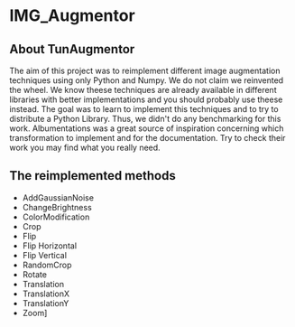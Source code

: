 # IMG_Augmentor
## About TunAugmentor
The aim of this project was to reimplement different image augmentation techniques using only Python and Numpy. We do not claim we reinvented the wheel. We know theese techniques are already available in different libraries with better implementations and you should probably use theese instead. The goal was to learn to implement this techniques and to try to distribute a Python Library. Thus, we didn't do any benchmarking for this work.
Albumentations was a great source of inspiration concerning which transformation to implement and for the documentation. Try to check their work you may find what you really need.

## The reimplemented methods 
-   AddGaussianNoise
-   ChangeBrightness
-   ColorModification
-   Crop
-   Flip
-   Flip Horizontal
-   Flip Vertical
-   RandomCrop
-   Rotate
-   Translation
-   TranslationX
-   TranslationY
-   Zoom]
